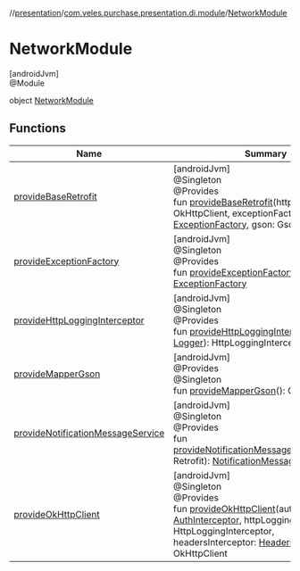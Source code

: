 //[presentation](../../../index.md)/[com.veles.purchase.presentation.di.module](../index.md)/[NetworkModule](index.md)

# NetworkModule

[androidJvm]\
@Module

object [NetworkModule](index.md)

## Functions

| Name | Summary |
|---|---|
| [provideBaseRetrofit](provide-base-retrofit.md) | [androidJvm]<br>@Singleton<br>@Provides<br>fun [provideBaseRetrofit](provide-base-retrofit.md)(httpClient: OkHttpClient, exceptionFactory: [ExceptionFactory](../../../../data/data/com.veles.purchase.data.networking.errorhandling/-exception-factory/index.md), gson: Gson): Retrofit |
| [provideExceptionFactory](provide-exception-factory.md) | [androidJvm]<br>@Singleton<br>@Provides<br>fun [provideExceptionFactory](provide-exception-factory.md)(): [ExceptionFactory](../../../../data/data/com.veles.purchase.data.networking.errorhandling/-exception-factory/index.md) |
| [provideHttpLoggingInterceptor](provide-http-logging-interceptor.md) | [androidJvm]<br>@Singleton<br>@Provides<br>fun [provideHttpLoggingInterceptor](provide-http-logging-interceptor.md)(logger: [Logger](../../../../domain/domain/com.veles.purchase.domain.core.loger/-logger/index.md)): HttpLoggingInterceptor |
| [provideMapperGson](provide-mapper-gson.md) | [androidJvm]<br>@Provides<br>@Singleton<br>fun [provideMapperGson](provide-mapper-gson.md)(): Gson |
| [provideNotificationMessageService](provide-notification-message-service.md) | [androidJvm]<br>@Singleton<br>@Provides<br>fun [provideNotificationMessageService](provide-notification-message-service.md)(retrofit: Retrofit): [NotificationMessageService](../../../../data/data/com.veles.purchase.data.networking.service.message/-notification-message-service/index.md) |
| [provideOkHttpClient](provide-ok-http-client.md) | [androidJvm]<br>@Singleton<br>@Provides<br>fun [provideOkHttpClient](provide-ok-http-client.md)(authInterceptor: [AuthInterceptor](../../../../data/data/com.veles.purchase.data.networking.interceptor/-auth-interceptor/index.md), httpLoggingInterceptor: HttpLoggingInterceptor, headersInterceptor: [HeadersInterceptor](../../../../data/data/com.veles.purchase.data.networking.interceptor/-headers-interceptor/index.md)): OkHttpClient |
